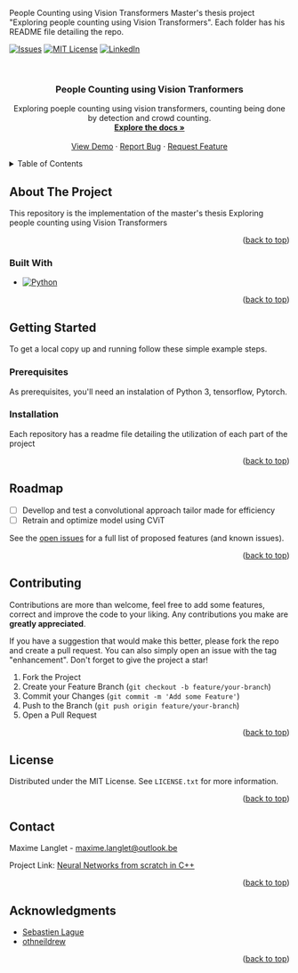 People Counting using Vision Transformers
Master's thesis project "Exploring people counting using Vision Transformers". Each folder has his README file detailing the repo.




<!-- Improved compatibility of back to top link: See: https://github.com/othneildrew/Best-README-Template/pull/73 -->
<a name="readme-top"></a>
<!--
*** Thanks for checking out the Best-README-Template. If you have a suggestion
*** that would make this better, please fork the repo and create a pull request
*** or simply open an issue with the tag "enhancement".
*** Don't forget to give the project a star!
*** Thanks again! Now go create something AMAZING! :D
-->



<!-- PROJECT SHIELDS -->
<!--
*** I'm using markdown "reference style" links for readability.
*** Reference links are enclosed in brackets [ ] instead of parentheses ( ).
*** See the bottom of this document for the declaration of the reference variables
*** for contributors-url, forks-url, etc. This is an optional, concise syntax you may use.
*** https://www.markdownguide.org/basic-syntax/#reference-style-links
-->
[![Issues][issues-shield]][issues-url]
[![MIT License][license-shield]][license-url]
[![LinkedIn][linkedin-shield]][linkedin-url]



<!-- PROJECT LOGO -->
<br />

<h3 align="center">People Counting using Vision Tranformers</h3>

  <p align="center">
    Exploring poeple counting using vision transformers, counting being done by detection and crowd counting.
    <br />
    <a href="https://github.com/Maxlanglet/People_Counting_ViT"><strong>Explore the docs »</strong></a>
    <br />
    <br />
    <a href="https://github.com/Maxlanglet/People_Counting_ViT">View Demo</a>
    ·
    <a href="https://github.com/Maxlanglet/People_Counting_ViT/issues">Report Bug</a>
    ·
    <a href="https://github.com/Maxlanglet/People_Counting_ViT/issues">Request Feature</a>
  </p>
</div>



<!-- TABLE OF CONTENTS -->
<details>
  <summary>Table of Contents</summary>
  <ol>
    <li>
      <a href="#about-the-project">About The Project</a>
      <ul>
        <li><a href="#built-with">Built With</a></li>
      </ul>
    </li>
    <li>
      <a href="#getting-started">Getting Started</a>
      <ul>
        <li><a href="#prerequisites">Prerequisites</a></li>
        <li><a href="#installation">Installation</a></li>
      </ul>
    </li>
    <li><a href="#roadmap">Roadmap</a></li>
    <li><a href="#contributing">Contributing</a></li>
    <li><a href="#license">License</a></li>
    <li><a href="#contact">Contact</a></li>
    <li><a href="#acknowledgments">Acknowledgments</a></li>
  </ol>
</details>



<!-- ABOUT THE PROJECT -->
## About The Project

<!-- [![Product Name Screen Shot][product-screenshot]](https://example.com) -->

This repository is the implementation of the master's thesis Exploring people counting using Vision Transformers

<p align="right">(<a href="#readme-top">back to top</a>)</p>



### Built With

* [![Python][Python.js]][Python-url]

<p align="right">(<a href="#readme-top">back to top</a>)</p>



<!-- GETTING STARTED -->
## Getting Started

To get a local copy up and running follow these simple example steps.

### Prerequisites

As prerequisites, you'll need an instalation of Python 3, tensorflow, Pytorch.



### Installation

Each repository has a readme file detailing the utilization of each part of the project

<p align="right">(<a href="#readme-top">back to top</a>)</p>



<!--USAGE EXAMPLES
## Usage

For more examples, please refer to the [Documentation](https://example.com)_

<p align="right">(<a href="#readme-top">back to top</a>)</p> -->



<!-- ROADMAP -->
## Roadmap

- [ ] Devellop and test a convolutional approach tailor made for efficiency
- [ ] Retrain and optimize model using CViT

See the [open issues](https://github.com/Maxlanglet/Neural-Network-from-scratch-in-C-/issues) for a full list of proposed features (and known issues).

<p align="right">(<a href="#readme-top">back to top</a>)</p>



<!-- CONTRIBUTING -->
## Contributing

Contributions are more than welcome, feel free to add some features, correct and improve the code to your liking. Any contributions you make are **greatly appreciated**.

If you have a suggestion that would make this better, please fork the repo and create a pull request. You can also simply open an issue with the tag "enhancement".
Don't forget to give the project a star!

1. Fork the Project
2. Create your Feature Branch (`git checkout -b feature/your-branch`)
3. Commit your Changes (`git commit -m 'Add some Feature'`)
4. Push to the Branch (`git push origin feature/your-branch`)
5. Open a Pull Request

<p align="right">(<a href="#readme-top">back to top</a>)</p>



<!-- LICENSE -->
## License

Distributed under the MIT License. See `LICENSE.txt` for more information.

<p align="right">(<a href="#readme-top">back to top</a>)</p>



<!-- CONTACT -->
## Contact

Maxime Langlet - maxime.langlet@outlook.be

Project Link: [Neural Networks from scratch in C++](https://github.com/Maxlanglet/Neural-Network-from-scratch-in-C-)

<p align="right">(<a href="#readme-top">back to top</a>)</p>



<!-- ACKNOWLEDGMENTS -->
## Acknowledgments

* [Sebastien Lague](https://www.youtube.com/watch?v=hfMk-kjRv4c)
* [othneildrew](https://github.com/othneildrew/Best-README-Template)

<p align="right">(<a href="#readme-top">back to top</a>)</p>



<!-- MARKDOWN LINKS & IMAGES -->
<!-- https://www.markdownguide.org/basic-syntax/#reference-style-links -->
[issues-shield]: https://img.shields.io/bitbucket/issues/MaxLanglet/Neural-Network-from-scratch-in-C-
[issues-url]: https://github.com/Maxlanglet/Neural-Network-from-scratch-in-C-/issues
[license-shield]: https://img.shields.io/badge/license-MIT-brightgreen
[license-url]: https://github.com/Maxlanglet/Neural-Network-from-scratch-in-C-/blob/main/LICENSE
[linkedin-shield]: https://img.shields.io/badge/LinkedIn-Link-yellowgreen
[linkedin-url]: https://www.linkedin.com/in/maxime-langlet-7a6a88b9/
<!-- [product-screenshot]: images/screenshot.png -->
[Python.js]: https://img.shields.io/badge/Python-3.0-blue
[Python-url]: https://www.python.org
